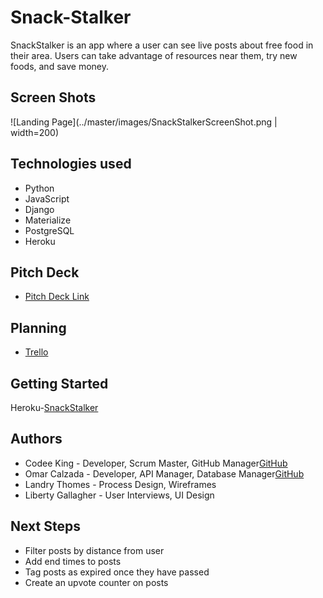 # Snack-Stalker
SnackStalker is an app where a user can see live posts about free food in their area. Users can take advantage of resources near them, try new foods, and save money.

## Screen Shots
![Landing Page](../master/images/SnackStalkerScreenShot.png | width=200)

## Technologies used
* Python  
* JavaScript  
* Django  
* Materialize  
* PostgreSQL  
* Heroku  

## Pitch Deck
* [Pitch Deck Link](https://docs.google.com/presentation/d/1QkpDUXftDYKn_R0ANq0tuJd02CzDREpTDbD_GGwAlKM/edit?usp=sharing)

## Planning
* [Trello](https://trello.com/b/HEPtOEQr/unit-3-project-hackathon)  


## Getting Started
Heroku-[SnackStalker](https://snackstalker1.herokuapp.com/)

## Authors
* Codee King  - Developer, Scrum Master, GitHub Manager[GitHub](https://github.com/Codeebk)  
* Omar Calzada - Developer, API Manager, Database Manager[GitHub](https://github.com/omarclzd)  
* Landry Thomes -  Process Design, Wireframes
* Liberty Gallagher -  User Interviews, UI Design  

## Next Steps
* Filter posts by distance from user  
* Add end times to posts  
* Tag posts as expired once they have passed  
* Create an upvote counter on posts

